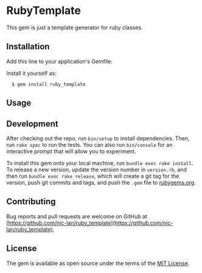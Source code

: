 # RubyTemplate

This gem is just a template generator for ruby classes.

## Installation

Add this line to your application's Gemfile:

Install it yourself as:

```console
  $ gem install ruby_template
```

## Usage

## Development

After checking out the repo, run `bin/setup` to install dependencies. Then, run `rake spec` to run the tests. You can also run `bin/console` for an interactive prompt that will allow you to experiment.

To install this gem onto your local machine, run `bundle exec rake install`. To release a new version, update the version number in `version.rb`, and then run `bundle exec rake release`, which will create a git tag for the version, push git commits and tags, and push the `.gem` file to [rubygems.org](https://rubygems.org).

## Contributing

Bug reports and pull requests are welcome on GitHub at [https://github.com/nic-lan/ruby_template](https://github.com/nic-lan/ruby_template).


## License

The gem is available as open source under the terms of the [MIT License](https://opensource.org/licenses/MIT).
